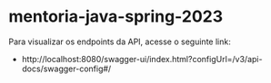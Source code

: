 # mentoria-java-spring-2023

Para visualizar os endpoints da API, acesse o seguinte link:
* http://localhost:8080/swagger-ui/index.html?configUrl=/v3/api-docs/swagger-config#/